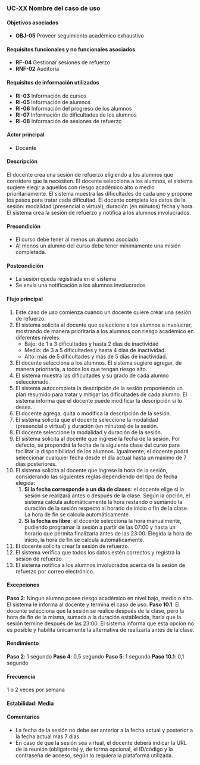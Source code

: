 ### UC-XX Nombre del caso de uso

#### Objetivos asociados

- **OBJ-05** Proveer seguimiento académico exhaustivo

#### Requisitos funcionales y no funcionales asociados

- **RF-04** Gestionar sesiones de refuerzo
- **RNF-02** Auditoría

#### Requisitos de información utilizados

- **RI-03** Información de cursos
- **RI-05** Información de alumnos
- **RI-06** Información del progreso de los alumnos
- **RI-07** Información de dificultades de los alumnos
- **RI-08** Información de sesiones de refuerzo

#### Actor principal

- Docente

#### Descripción

El docente crea una sesión de refuerzo eligiendo a los alumnos que considere que la necesiten. El docente selecciona a los alumnos, el sistema sugiere elegir a aquellos con riesgo académico alto o medio prioritariamente. El sistema muestra las dificultades de cada uno y propone los pasos para tratar cada dificultad. El docente completa los datos de la sesión: modalidad (presencial o virtual), duración (en minutos) fecha y hora. El sistema crea la sesión de refuerzo y notifica a los alumnos involucrados.

#### Precondición

- El curso debe tener al menos un alumno asociado
- Al menos un alumno del curso debe tener mínimamente una misión completada.

#### Postcondición

- La sesión queda registrada en el sistema
- Se envía una notificación a los alumnos involucrados

#### Flujo principal

1. Este caso de uso comienza cuando un docente quiere crear una sesión de refuerzo.
2. El sistema solicita al docente que seleccione a los alumnos a involucrar, mostrando de manera prioritaria a los alumnos con riesgo académico en diferentes niveles:
   - Bajo: de 1 a 3 dificultades y hasta 2 días de inactividad
   - Medio: de 3 a 5 dificultades y hasta 4 días de inactividad.
   - Alto: más de 5 dificultades y más de 5 días de inactividad.
3. El docente selecciona a los alumnos. El sistema sugiere agregar, de manera prioritaria, a todos los que tengan riesgo alto.
4. El sistema muestra las dificultades y su grado de cada alumno seleccionado.
5. El sistema autocompleta la descripción de la sesión proponiendo un plan resumido para tratar y mitigar las dificultades de cada alumno. El sistema informa que el docente puede modificar la descripción si lo desea.
6. El docente agrega, quita o modifica la descripción de la sesión.
7. El sistema solicita que el docente seleccione la modalidad (presencial o virtual) y duración (en minutos) de la sesión.
8. El docente seleccione la modalidad y duración de la sesión.
9. El sistema solicita al docente que ingrese la fecha de la sesión. Por defecto, se propondrá la fecha de la siguiente clase del curso para facilitar la disponibilidad de los alumnos. Igualmente, el docente podrá seleccionar cualquier fecha desde el día actual hasta un máximo de 7 días posteriores.
10. El sistema solicita al docente que ingrese la hora de la sesión, considerando las siguientes reglas dependiendo del tipo de fecha elegida:
    1. **Si la fecha corresponde a un día de clases**: el docente elige si la sesión se realizará antes o después de la clase. Según la opción, el sistema calcula automáticamente la hora restando o sumando la duración de la sesión respecto al horario de inicio o fin de la clase. La hora de fin se calcula automáticamente.
    2. **Si la fecha es libre**: el docente selecciona la hora manualmente, pudiendo programar la sesión a partir de las 07:00 y hasta un horario que permita finalizarla antes de las 23:00. Elegida la hora de inicio, la hora de fin se calcula automáticamente.
11. El docente solicita crear la sesión de refuerzo.
12. El sistema verifica que todos los datos estén correctos y registra la sesión de refuerzo.
13. El sistema notifica a los alumnos involucrados acerca de la sesión de refuerzo por correo electrónico.

#### Excepciones

**Paso 2**: Ningun alumno posee riesgo académico en nivel bajo, medio o alto. El sistema le informa al docente y termina el caso de uso.
**Paso 10.1**: El docente selecciona que la sesión se realice después de la clase, pero la hora de fin de la misma, sumada a la duración establecida, haría que la sesión termine después de las 23:00. El sistema informa que esta opción no es posible y habilita únicamente la alternativa de realizarla antes de la clase.

#### Rendimiento

**Paso 2**: 1 segundo
**Paso 4**: 0,5 segundo
**Paso 5**: 1 segundo
**Paso 10.1**: 0,1 segundo

#### Frecuencia

1 o 2 veces por semana

#### Estabilidad: Media

#### Comentarios

- La fecha de la sesión no debe ser anterior a la fecha actual y posterior a la fecha actual mas 7 días.
- En caso de que la sesión sea virtual, el docente deberá indicar la URL de la reunión (obligatoria) y, de forma opcional, el ID/código y la contraseña de acceso, según lo requiera la plataforma utilizada.
